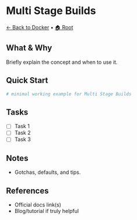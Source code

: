# Multi Stage Builds

[← Back to Docker](../README.md) • [🏠 Root](../../README.md)

## What & Why
Briefly explain the concept and when to use it.

## Quick Start
```bash
# minimal working example for Multi Stage Builds
```

## Tasks
- [ ] Task 1
- [ ] Task 2
- [ ] Task 3

## Notes
- Gotchas, defaults, and tips.

## References
- Official docs link(s)
- Blog/tutorial if truly helpful
